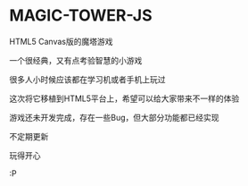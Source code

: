 # MAGIC-TOWER-JS
HTML5 Canvas版的魔塔游戏

一个很经典，又有点考验智慧的小游戏

很多人小时候应该都在学习机或者手机上玩过

这次将它移植到HTML5平台上，希望可以给大家带来不一样的体验

游戏还未开发完成，存在一些Bug，但大部分功能都已经实现

不定期更新

玩得开心

:P
